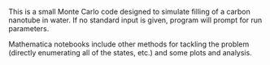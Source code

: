 This is a small Monte Carlo code designed to simulate filling of a 
carbon nanotube in water. If no standard input is given, program will 
prompt for run parameters. 

Mathematica notebooks include other methods for tackling the problem (directly 
enumerating all of the states, etc.) and some plots and analysis. 
